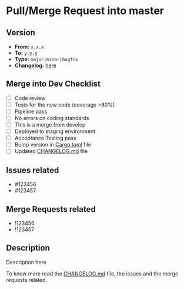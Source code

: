 # Pull/Merge Request into master

## Version

* **From:** `x.x.x`
* **To:** `y.y.y`
* **Type:** `major|minor|bugfix`
* **Changelog:** [here](CHANGELOG.md)

## Merge into Dev Checklist

* [ ] Code review
* [ ] Tests for the new code (coverage >80%)
* [ ] Pipeline pass
* [ ] No errors on coding standards
* [ ] This is a merge from develop
* [ ] Deployed to staging environment
* [ ] Acceptance Testing pass
* [ ] Bump version in [Cargo.toml](Cargo.toml) file
* [ ] Updated [CHANGELOG.md](CHANGELOG.md) file

## Issues related

* #123456
* #123457

## Merge Requests related

* !123456
* !123457

## Description

Description here

To know more read the [CHANGELOG.md](CHANGELOG.md) file, the issues and the
merge requests related.
